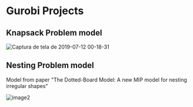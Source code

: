 # Gurobi Projects
## Knapsack Problem model
![Captura de tela de 2019-07-12 00-18-31](https://user-images.githubusercontent.com/45375544/61099972-ac764000-a43a-11e9-8d5e-8c0906a1d71e.png)

## Nesting Problem model
Model from paper "The Dotted-Board Model: A new MIP model for nesting
irregular shapes"

![image2](https://user-images.githubusercontent.com/45375544/60689362-fbe4cb00-9e92-11e9-8338-9e7e81fef6f0.png)
